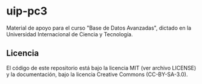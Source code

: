 # uip-pc3

Material de apoyo para el curso "Base de Datos Avanzadas", dictado en la Universidad Internacional de Ciencia y Tecnología.

## Licencia
El código de este repositorio está bajo la licencia MIT (ver archivo LICENSE) y la documentación, bajo la licencia Creative Commons (CC-BY-SA-3.0).
